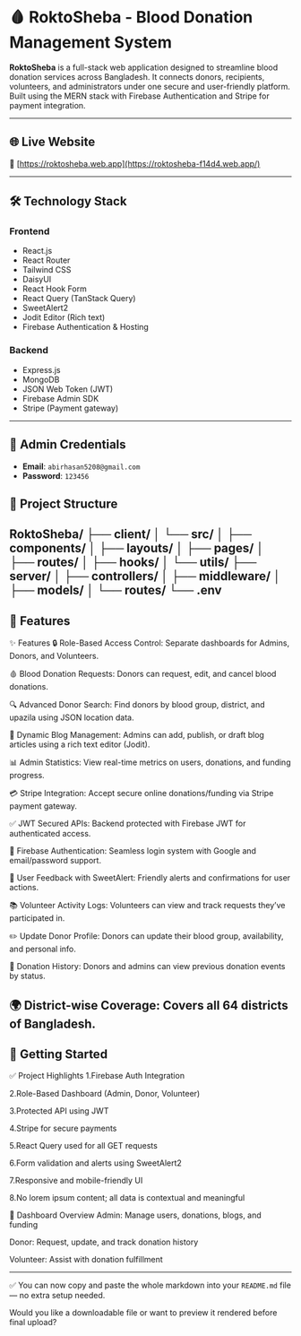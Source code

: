 # 🩸 RoktoSheba - Blood Donation Management System

**RoktoSheba** is a full-stack web application designed to streamline blood donation services across Bangladesh. It connects donors, recipients, volunteers, and administrators under one secure and user-friendly platform. Built using the MERN stack with Firebase Authentication and Stripe for payment integration.

---

## 🌐 Live Website

🔗 [https://roktosheba.web.app](https://roktosheba-f14d4.web.app/)

---

## 🛠 Technology Stack

### Frontend
- React.js
- React Router
- Tailwind CSS
- DaisyUI
- React Hook Form
- React Query (TanStack Query)
- SweetAlert2
- Jodit Editor (Rich text)
- Firebase Authentication & Hosting

### Backend
 
- Express.js
- MongoDB
- JSON Web Token (JWT)
- Firebase Admin SDK
- Stripe (Payment gateway)

---


## 🔑 Admin Credentials

- **Email**: `abirhasan5208@gmail.com`
- **Password**: `123456`


## 📁 Project Structure


RoktoSheba/
├── client/
│ └── src/
│ ├── components/
│ ├── layouts/
│ ├── pages/
│ ├── routes/
│ ├── hooks/
│ └── utils/
├── server/
│ ├── controllers/
│ ├── middleware/
│ ├── models/
│ └── routes/
└── .env
---

## 🔐 Features

✨ Features
🔒 Role-Based Access Control: Separate dashboards for Admins, Donors, and Volunteers.

🩸 Blood Donation Requests: Donors can request, edit,  and cancel blood donations.

🔍 Advanced Donor Search: Find donors by blood group, district, and upazila using JSON location data.

📄 Dynamic Blog Management: Admins can add, publish, or draft blog articles using a rich text editor (Jodit).

📊 Admin Statistics: View real-time metrics on users, donations, and funding progress.

💳 Stripe Integration: Accept secure online donations/funding via Stripe payment gateway.

✅ JWT Secured APIs: Backend protected with Firebase JWT for authenticated access.

🔐 Firebase Authentication: Seamless login system with Google and email/password support.

 

💬 User Feedback with SweetAlert: Friendly alerts and confirmations for user actions.

📚 Volunteer Activity Logs: Volunteers can view and track requests they’ve participated in.

✏️ Update Donor Profile: Donors can update their blood group, availability, and personal info.

📅 Donation History: Donors and admins can view previous donation events by status.

🌍 District-wise Coverage: Covers all 64 districts of Bangladesh.
---

## 🚀 Getting Started
✅ Project Highlights
1.Firebase Auth Integration

2.Role-Based Dashboard (Admin, Donor, Volunteer)

3.Protected API using JWT

4.Stripe for secure payments

5.React Query used for all GET requests

6.Form validation and alerts using SweetAlert2

7.Responsive and mobile-friendly UI

8.No lorem ipsum content; all data is contextual and meaningful

📸 Dashboard Overview
Admin: Manage users, donations, blogs, and funding

Donor: Request, update, and track donation history

Volunteer: Assist with donation fulfillment



---

✅ You can now copy and paste the whole markdown into your `README.md` file — no extra setup needed.

Would you like a downloadable file or want to preview it rendered before final upload?

